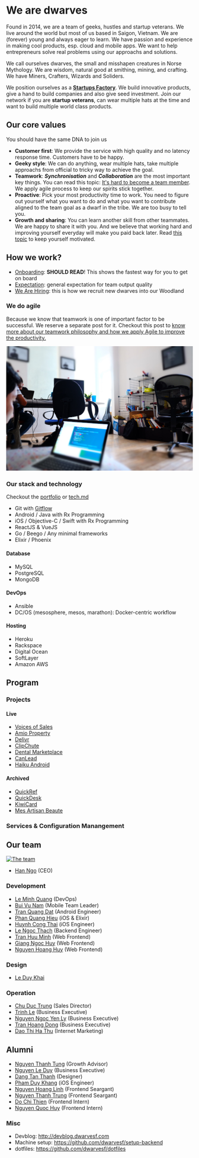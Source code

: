# We are dwarves

Found in 2014, we are a team of geeks, hustles and startup veterans. We live around the world but most of us based in Saigon, Vietnam. We are (forever) young and always eager to learn. We have passion and experience in making cool products, esp. cloud and mobile apps. We want to help entrepreneurs solve real problems using our approachs and solutions.

We call ourselves dwarves, the small and misshapen creatures in Norse Mythology. We are wisdom, natural good at smithing, mining, and crafting. We have Miners, Crafters, Wizards and Soliders.

We position ourselves as a [**Startups Factory**](http://venturebeat.com/2015/01/18/how-venture-builders-are-changing-the-startup-model/). We build innovative products, give a hand to build companies and also give seed investment. Join our network if you are **startup veterans**, can wear multiple hats at the time and want to build multiple world class products.

## Our core values

You should have the same DNA to join us

- **Customer first**: We provide the service with high quality and no latency response time. Customers have to be happy.
- **Geeky style**: We can do anything, wear multiple hats, take multiple approachs from official to tricky way to achieve the goal.
- **Teamwork**: **_Synchronisation_** and **_Collaboration_** are the most important key things. You can read this topic: [It's hard to become a team member](http://tieubao.me/writing/2014/12/05/it-is-hard-to-become-a-team-member/). We apply agile process to keep our spirits stick together.
- **Proactive**: Pick your most productivity time to work. You need to figure out yourself what you want to do and what you want to contribute aligned to the team goal as a dwarf in the tribe. We are too busy to tell you.
- **Growth and sharing**: You can learn another skill from other teammates. We are happy to share it with you. And we believe that working hard and improving yourself everyday will make you paid back later. Read [this topic](https://www.quora.com/How-can-I-motivate-myself-to-work-hard) to keep yourself motivated.

## How we work?

* [Onboarding](/onboarding.md): **SHOULD READ**! This shows the fastest way for you to get on board
* [Expectation](/expectation.md): general expectation for team output quality
* [We Are Hiring](https://github.com/dwarvesf/WeAreHiring): this is how we recruit new dwarves into our Woodland

### We do agile

Because we know that teamwork is one of important factor to be successful. We reserve a separate post for it. Checkout this post to [know more about our teamwork philosophy and how we apply Agile to improve the productivity.](https://github.com/dwarvesf/WeAreHiring/additional-info/agile.md)

[![working](https://raw.githubusercontent.com/dwarvesf/WeAreHiring/master/images/working.jpg)](/images/working.jpg)

### Our stack and technology

Checkout the [portfolio](http://portfolio.dwarvesf.com/#tech) or [tech.md](https://github.com/dwarvesf/WeAreHiring/additional-info/tech.md)

- Git with [Gitflow](http://nvie.com/posts/a-successful-git-branching-model/)
- Android / Java with Rx Programming
- iOS / Objective-C / Swift with Rx Programming
- ReactJS & VueJS
- Go / Beego / Any minimal frameworks
- Elixir / Phoenix

#### Database

- MySQL
- PostgreSQL
- MongoDB

#### DevOps

- Ansible
- DC/OS (mesosphere, mesos, marathon): Docker-centric workflow

#### Hosting

- Heroku
- Rackspace
- Digital Ocean
- SoftLayer
- Amazon AWS

## Program

### Projects

#### Live

- [Voices of Sales](http://voicesofsales.com)
- [Amio Property](http://amio.propery)
- [Delivr](http://delivr.to)
- [ClipChute](http://clipchut.com)
- [Dental Marketplace](https://dentalmarketplace.com.sg)
- [CanLead](http://canlead.io)
- [Haiku Android](http://play.google.com/)

#### Archived

- [QuickRef](http://git/quickref)
- [QuickDesk](http://git/quickdesk)
- [KiwiCard](http://git/kiwicard)
- [Mes Artisan Beaute](http://)

### Services & Configuration Manangement

## Our team

[![The team](https://raw.githubusercontent.com/dwarvesf/WeAreHiring/master/images/team-thumbnail.png)](/images/team-thumbnail.png)

- [Han Ngo](https://www.linkedin.com/in/nntruonghan/) (CEO)

### Development

- [Le Minh Quang](https://github.com/ivkean) (DevOps)
- [Bui Vu Nam](https://github.com/nambv) (Mobile Team Leader)
- [Tran Quang Dat](https://github.com/dattran2346) (Android Engineer)
- [Phan Quang Hieu](https://github.com/hieuphq) (iOS & Elixir)
- [Huynh Cong Thai]() (iOS Engineer)
- [Le Ngoc Thach](https://github.com/runivn) (Backend Engineer)
- [Tran Huu Minh](https://github.com/thminhvn) (Web Frontend)
- [Giang Ngoc Huy](http://github.com/huygn) (Web Frontend)
- [Nguyen Hoang Huy](https://github.com/huynguyenh) (Web Frontend)

### Design

- [Le Duy Khai](http://khaidle.me)

### Operation

- [Chu Duc Trung](https://www.linkedin.com/in/trungdchu/) (Sales Director)
- [Trinh Le](http://) (Business Executive)
- [Nguyen Ngoc Yen Ly](http://) (Business Executive)
- [Tran Hoang Dong](http://) (Business Executive)
- [Dao Thi Ha Thu](http://) (Internet Marketing)

## Alumni

- [Nguyen Thanh Tung](https://www.facebook.com/tungtono) (Growth Advisor)
- [Nguyen Le Duy](https://www.facebook.com/ngleduy) (Business Executive)
- [Dang Tan Thanh](https://www.linkedin.com/in/thanh-dang-tan-868551118/) (Designer)
- [Pham Duy Khang](https://www.linkedin.com/in/khang-pham-duy-44a00a12a/) (iOS Engineer)
- [Nguyen Hoang Linh](https://github.com/linh) (Frontend Seargant)
- [Nguyen Thanh Trung](https://github.com/arvernorix) (Frontend Seargant)
- [Do Chi Thien](https://github.com/dvkndn) (Frontend Intern)
- [Nguyen Quoc Huy](http://github.com/huyng) (Frontend Intern)

### Misc

- Devblog: http://devblog.dwarvesf.com
- Machine setup: https://github.com/dwarvesf/setup-backend
- dotfiles: https://github.com/dwarvesf/dotfiles
